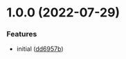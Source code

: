 # 1.0.0 (2022-07-29)


### Features

* initial ([dd6957b](https://github.com/Drevoed/atomic-router-solid/commit/dd6957bec22e30089d3a5af2fda50361227c147c))

